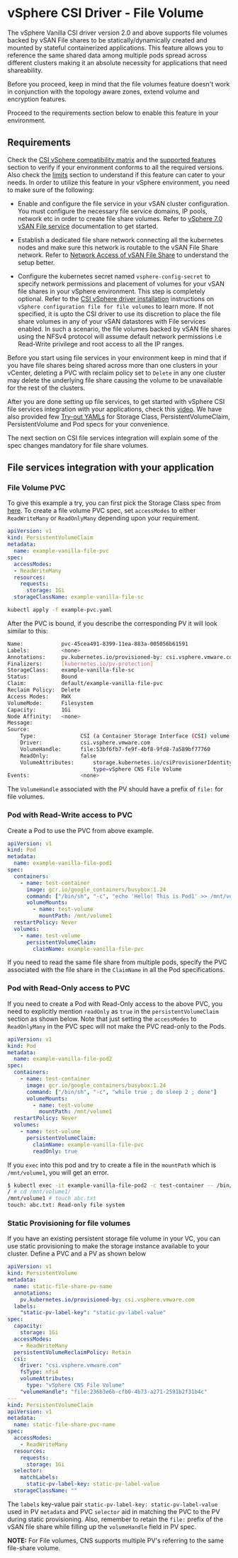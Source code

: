 # vSphere CSI Driver - File Volume

The vSphere Vanilla CSI driver version 2.0 and above supports file volumes backed by vSAN File shares to be statically/dynamically created and mounted by stateful containerized applications. This feature allows you to reference the same shared data among multiple pods spread across different clusters making it an absolute necessity for applications that need shareability.

Before you proceed, keep in mind that the file volumes feature doesn't work in conjunction with the topology aware zones, extend volume and encryption features.

Proceed to the requirements section below to enable this feature in your environment.

## Requirements

Check the [CSI vSphere compatibility matrix](../compatiblity_matrix.md) and the [supported features](../supported_features_matrix.md) section to verify if your environment conforms to all the required versions. Also check the [limits](../limits.md) section to understand if this feature can cater to your needs.
In order to utilize this feature in your vSphere environment, you need to make sure of the following:

- Enable and configure the file service in your vSAN cluster configuration. You must configure the necessary file service domains, IP pools, network etc in order to create file share volumes. Refer to [vSphere 7.0 vSAN File service](https://docs.vmware.com/en/VMware-vSphere/7.0/com.vmware.vsphere.vsan.doc/GUID-82565B82-C911-42F7-85B1-E9EF973EE90C.html) documentation to get started.

- Establish a dedicated file share network connecting all the kubernetes nodes and make sure this network is routable to the vSAN File Share network.  Refer to [Network Access of vSAN File Share](https://docs.vmware.com/en/VMware-vSphere/7.0/com.vmware.vsphere.storage.doc/GUID-EFC00FFF-E720-44F1-B229-4C13687E6B85.html) to understand the setup better.

- Configure the kubernetes secret named `vsphere-config-secret` to specify network permissions and placement of volumes for your vSAN file shares in your vSphere environment. This step is completely optional. Refer to the [CSI vSphere driver installation](../driver-deployment/installation.md) instructions on `vSphere configuration file for file volumes` to learn more. If not specified, it is upto the CSI driver to use its discretion to place the file share volumes in any of your vSAN datastores with File services enabled. In such a scenario, the file volumes backed by vSAN file shares using the NFSv4 protocol will assume default network permissions i.e Read-Write privilege and root access to all the IP ranges.

Before you start using file services in your environment keep in mind that if you have file shares being shared across more than one clusters in your vCenter, deleting a PVC with reclaim policy set to `Delete` in any one cluster may delete the underlying file share causing the volume to be unavailable for the rest of the clusters.

After you are done setting up file services, to get started with vSphere CSI file services integration with your applications, check this [video](https://youtu.be/GUtG-4urGFA). We have also provided few [Try-out YAMLs](https://github.com/kubernetes-sigs/vsphere-csi-driver/tree/master/example/vanilla-k8s-file-driver) for Storage Class, PersistentVolumeClaim, PersistentVolume and Pod specs for your convenience.

The next section on CSI file services integration will explain some of the spec changes mandatory for file share volumes.

## File services integration with your application

### File Volume PVC

To give this example a try, you can first pick the Storage Class spec from [here](https://github.com/kubernetes-sigs/vsphere-csi-driver/blob/master/example/vanilla-k8s-file-driver/example-sc.yaml). To create a file volume PVC spec, set `accessModes` to either `ReadWriteMany` or `ReadOnlyMany` depending upon your requirement.

```yaml
apiVersion: v1
kind: PersistentVolumeClaim
metadata:
  name: example-vanilla-file-pvc
spec:
  accessModes:
  - ReadWriteMany
  resources:
    requests:
      storage: 1Gi
  storageClassName: example-vanilla-file-sc
 ```

```bash
kubectl apply -f example-pvc.yaml
```

After the PVC is bound, if you describe the corresponding PV it will look similar to this:

```bash
Name:            pvc-45cea491-8399-11ea-883a-005056b61591
Labels:          <none>
Annotations:     pv.kubernetes.io/provisioned-by: csi.vsphere.vmware.com
Finalizers:      [kubernetes.io/pv-protection]
StorageClass:    example-vanilla-file-sc
Status:          Bound
Claim:           default/example-vanilla-file-pvc
Reclaim Policy:  Delete
Access Modes:    RWX
VolumeMode:      Filesystem
Capacity:        1Gi
Node Affinity:   <none>
Message:
Source:
    Type:              CSI (a Container Storage Interface (CSI) volume source)
    Driver:            csi.vsphere.vmware.com
    VolumeHandle:      file:53bf6fb7-fe9f-4bf8-9fd8-7a589bf77760
    ReadOnly:          false
    VolumeAttributes:      storage.kubernetes.io/csiProvisionerIdentity=1587430348006-8081-csi.vsphere.vmware.com
                           type=vSphere CNS File Volume
Events:                <none>
```

The `VolumeHandle` associated with the PV should have a prefix of `file:` for file volumes.

### Pod with Read-Write access to PVC

Create a Pod to use the PVC from above example.

```yaml
apiVersion: v1
kind: Pod
metadata:
  name: example-vanilla-file-pod1
spec:
  containers:
    - name: test-container
      image: gcr.io/google_containers/busybox:1.24
      command: ["/bin/sh", "-c", "echo 'Hello! This is Pod1' >> /mnt/volume1/index.html && while true ; do sleep 2 ; done"]
      volumeMounts:
        - name: test-volume
          mountPath: /mnt/volume1
  restartPolicy: Never
  volumes:
    - name: test-volume
      persistentVolumeClaim:
        claimName: example-vanilla-file-pvc
```

If you need to read the same file share from multiple pods, specify the PVC associated with the file share in the `ClaimName` in all the Pod specifications.

### Pod with Read-Only access to PVC

If you need to create a Pod with Read-Only access to the above PVC, you need to explicitly mention `readOnly` as `true` in the `persistentVolumeClaim` section as shown below. Note that just setting the `accessModes` to `ReadOnlyMany` in the PVC spec will not make the PVC read-only to the Pods.

```yaml
apiVersion: v1
kind: Pod
metadata:
  name: example-vanilla-file-pod2
spec:
  containers:
    - name: test-container
      image: gcr.io/google_containers/busybox:1.24
      command: ["/bin/sh", "-c", "while true ; do sleep 2 ; done"]
      volumeMounts:
        - name: test-volume
          mountPath: /mnt/volume1
  restartPolicy: Never
  volumes:
    - name: test-volume
      persistentVolumeClaim:
        claimName: example-vanilla-file-pvc
        readOnly: true
```

If you `exec` into this pod and try to create a file in the `mountPath` which is `/mnt/volume1`, you will get an error.

```bash
$ kubectl exec -it example-vanilla-file-pod2 -c test-container -- /bin/sh
/ # cd /mnt/volume1/
/mnt/volume1 # touch abc.txt
touch: abc.txt: Read-only file system
```

### Static Provisioning for file volumes

If you have an existing persistent storage file volume in your VC, you can use static provisioning to make the storage instance available to your cluster.
Define a PVC and a PV as shown below

```yaml
apiVersion: v1
kind: PersistentVolume
metadata:
  name: static-file-share-pv-name
  annotations:
    pv.kubernetes.io/provisioned-by: csi.vsphere.vmware.com
  labels:
    "static-pv-label-key": "static-pv-label-value"
spec:
  capacity:
    storage: 1Gi
  accessModes:
    - ReadWriteMany
  persistentVolumeReclaimPolicy: Retain
  csi:
    driver: "csi.vsphere.vmware.com"
    fsType: nfs4
    volumeAttributes:
      type: "vSphere CNS File Volume"
    "volumeHandle": "file:236b3e6b-cfb0-4b73-a271-2591b2f31b4c"
---
kind: PersistentVolumeClaim
apiVersion: v1
metadata:
  name: static-file-share-pvc-name
spec:
  accessModes:
    - ReadWriteMany
  resources:
    requests:
      storage: 1Gi
  selector:
    matchLabels:
      static-pv-label-key: static-pv-label-value
  storageClassName: ""
```

The `labels` key-value pair `static-pv-label-key: static-pv-label-value` used in PV `metadata` and PVC `selector` aid in matching the PVC to the PV during static provisioning. Also, remember to retain the `file:` prefix of the vSAN file share while filling up the `volumeHandle` field in PV spec.

**NOTE:** For File volumes, CNS supports multiple PV's referring to the same file-share volume.
